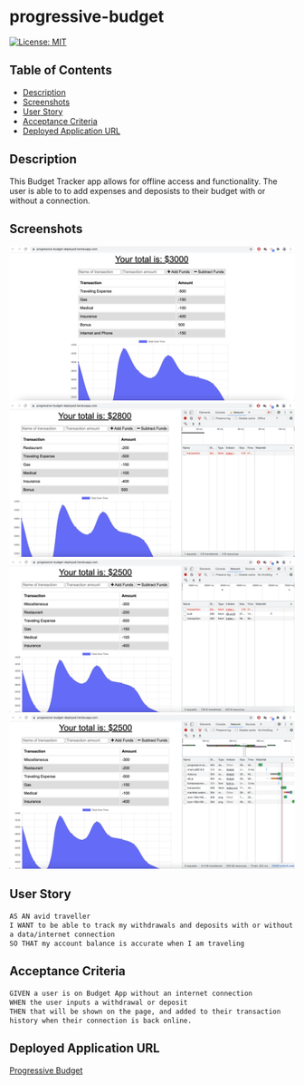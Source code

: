 # progressive-budget


[![License: MIT](https://img.shields.io/badge/License-MIT-yellow.svg)](https://opensource.org/licenses/MIT)


## Table of Contents
- [Description](#Description)
- [Screenshots](#Screenshots)
- [User Story](#User-Story)
- [Acceptance Criteria](#Acceptance-Criteria)
- [Deployed Application URL](#Deployed-Application-URL)


## Description 
This Budget Tracker app allows for offline access and functionality. The user is able to to add expenses and deposists to their budget with or without a connection. 


## Screenshots
![alt text](public/images/final-page-1.png)
![alt text](public/images/final-page-2.png)
![alt text](public/images/final-page-3.png)
![alt text](public/images/final-page-4.png)


## User Story 
```
AS AN avid traveller
I WANT to be able to track my withdrawals and deposits with or without a data/internet connection
SO THAT my account balance is accurate when I am traveling
```


## Acceptance Criteria
```
GIVEN a user is on Budget App without an internet connection
WHEN the user inputs a withdrawal or deposit
THEN that will be shown on the page, and added to their transaction history when their connection is back online.
```


## Deployed Application URL 
[Progressive Budget](https://progressive-budget-deployed.herokuapp.com/)
